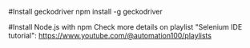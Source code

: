 #Install geckodriver
npm install -g geckodriver

#Install Node.js with npm
Check more details on playlist "Selenium IDE tutorial":  https://www.youtube.com/@automation100/playlists
